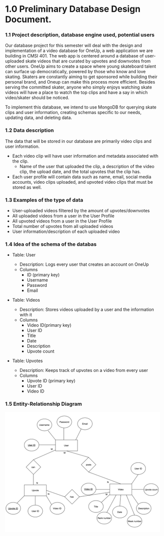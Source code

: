 # 1.0 Preliminary Database Design Document.



### 1.1 Project description, database engine used, potential users

Our database project for this semester will deal with the design and implementation of a video database for OneUp, a web application we are building in CMSI 401. The web app is centered around a database of user-uploaded skate videos that are curated by upvotes and downvotes from other users. OneUp aims to create a space where young skateboard talent can surface up democratically, powered by those who know and love skating. Skaters are constantly aiming to get sponsored while building their personal brand, and Oneup can make this process more efficient. Besides serving the committed skater, anyone who simply enjoys watching skate videos will have a place to watch the top clips and have a say in which video/skater should be noticed. 

To implement this database, we intend to use MongoDB for querying skate clips and user information, creating schemas specific to our needs, updating data, and deleting data.  

### 1.2  Data description

The data that will be stored in our database are primarily video clips and user information. 

- Each video clip will have user information and metadata associated with the clip.
    - Name of the user that uploaded the clip, a description of the video clip, the upload date, and the total upvotes that the clip has.
- Each user profile will contain data such as name, email, social media accounts, video clips uploaded, and upvoted video clips that must be stored as well. 


### 1.3  Examples of the type of data

- User-uploaded videos filtered by the amount of upvotes/downvotes
- All uploaded videos from a user in the User Profile
- All upvoted videos from a user in the User Profile
- Total number of upvotes from all uploaded videos
- User information/description of each uploaded video



### 1.4  Idea of the schema of the databas

- Table: User
    - Description: Logs every user that creates an account on OneUp
    - Columns
        - ID (primary key)
        - Username
        - Password
        - Email

- Table: Videos
    - Description: Stores videos uploaded by a user and the information with it
    - Columns
        - Video ID(primary key)
        - User ID
        - Title
        - Date
        - Description
        - Upvote count

- Table: Upvotes
    - Description: Keeps track of upvotes on a video from every user
    - Columns
        - Upvote ID (primary key)
        - User ID
        - Video ID



### 1.5  Entity-Relationship Diagram

<p align="center">
	<img src="../images/ERDprelim.png" alt="Preliminary ERD">
	
</p>



